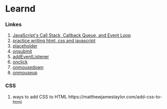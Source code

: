  <h1>Learnd</h1> 
<h3>Linkes</h3>
<ol>
<li> <a href="http://cek.io/blog/2015/12/03/event-loop/">JavaScript's Call Stack, Callback Queue, and Event Loop</a></li>
<li> <a href=https://codepen.io/anon/pen/gqxVrj> practice writing html, css and javascript</a> </li>
<li><a href=https://www.w3schools.com/tags/att_input_placeholder.asp</a>placeholder</li>
<li><a href= https://www.w3schools.com/tags/ev_onsubmit.asp>onsubmit</a></li>
<li><a href=https://www.w3schools.com/js/js_htmldom_eventlistener.asp>addEventListener</a></li>
<li><a href=https://www.w3schools.com/jsref/event_onclick.asp>onclick</a></li>
<li><a href=https://www.w3schools.com/jsref/event_onmousedown.asp>onmousedown </a></li>
<li><a href=https://www.w3schools.com/jsref/event_onmouseup.asp>onmouseup </a></li>
</ol>

 <h3>CSS</h3>

<ol>
<li>ways to add CSS to HTML https://matthewjamestaylor.com/add-css-to-html</li>
</ol>
